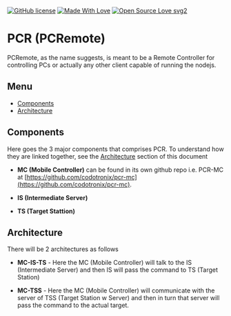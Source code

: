 [![GitHub license](https://img.shields.io/badge/License-MIT-blue.svg)](https://github.com/codotronix/pcr/blob/master/LICENSE)
[![Made With Love](https://img.shields.io/badge/Made%20With-Love-orange.svg)](https://github.com/codotronix/pcr)
[![Open Source Love svg2](https://badges.frapsoft.com/os/v2/open-source.svg?v=103)](https://github.com/codotronix/pcr)

# PCR (PCRemote)
PCRemote, as the name suggests, is meant to be a Remote Controller for controlling PCs or actually any other client capable of running the nodejs.

## Menu
- [Components](https://github.com/codotronix/pcr#components)
- [Architecture](https://github.com/codotronix/pcr#architecture)

## Components
Here goes the 3 major components that comprises PCR. To understand how they are linked together, see the [Architecture](https://github.com/codotronix/pcr#architecture) section of this document

- **MC (Mobile Controller)** can be found in its own github repo i.e. PCR-MC at [https://github.com/codotronix/pcr-mc](https://github.com/codotronix/pcr-mc).

- **IS (Intermediate Server)**

- **TS (Target Stattion)**


## Architecture
There will be 2 architectures as follows

- **MC-IS-TS** - Here the MC (Mobile Controller) will talk to the IS (Intermediate Server) and then IS will pass the command to TS (Target Station)

- **MC-TSS** - Here the MC (Mobile Controller) will communicate with the server of TSS (Target Station w Server) and then in turn that server will pass the command to the actual target.

